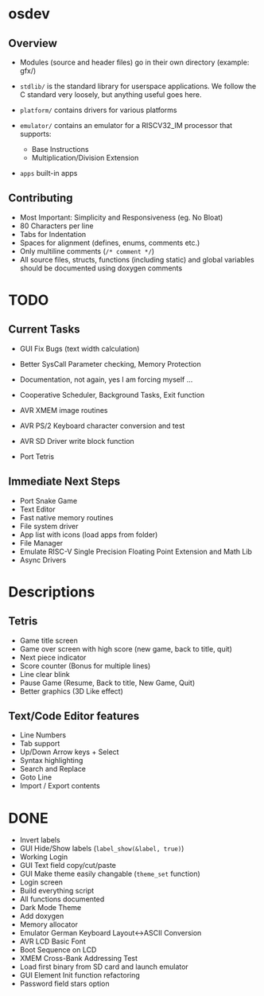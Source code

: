 # osdev

## Overview

- Modules (source and header files) go in their own directory (example: gfx/)

- `stdlib/` is the standard library for userspace applications.
  We follow the C standard very loosely, but anything useful goes here.

- `platform/` contains drivers for various platforms

- `emulator/` contains an emulator for a RISCV32_IM processor that supports:
	- Base Instructions
	- Multiplication/Division Extension

- `apps` built-in apps

## Contributing
- Most Important: Simplicity and Responsiveness (eg. No Bloat)
- 80 Characters per line
- Tabs for Indentation
- Spaces for alignment (defines, enums, comments etc.)
- Only multiline comments (`/* comment */`)
- All source files, structs, functions (including static) and global variables
	should be documented using doxygen comments

# TODO

## Current Tasks
- GUI Fix Bugs (text width calculation)
- Better SysCall Parameter checking, Memory Protection
- Documentation, not again, yes I am forcing myself ...

- Cooperative Scheduler, Background Tasks, Exit function
- AVR XMEM image routines
- AVR PS/2 Keyboard character conversion and test
- AVR SD Driver write block function
- Port Tetris

## Immediate Next Steps
- Port Snake Game
- Text Editor
- Fast native memory routines
- File system driver
- App list with icons (load apps from folder)
- File Manager
- Emulate RISC-V Single Precision Floating Point Extension and Math Lib
- Async Drivers

# Descriptions

## Tetris
- Game title screen
- Game over screen with high score (new game, back to title, quit)
- Next piece indicator
- Score counter (Bonus for multiple lines)
- Line clear blink
- Pause Game (Resume, Back to title, New Game, Quit)
- Better graphics (3D Like effect)

## Text/Code Editor features
- Line Numbers
- Tab support
- Up/Down Arrow keys + Select
- Syntax highlighting
- Search and Replace
- Goto Line
- Import / Export contents

# DONE
- Invert labels
- GUI Hide/Show labels (`label_show(&label, true)`)
- Working Login
- GUI Text field copy/cut/paste
- GUI Make theme easily changable (`theme_set` function)
- Login screen
- Build everything script
- All functions documented
- Dark Mode Theme
- Add doxygen
- Memory allocator
- Emulator German Keyboard Layout<->ASCII Conversion
- AVR LCD Basic Font
- Boot Sequence on LCD
- XMEM Cross-Bank Addressing Test
- Load first binary from SD card and launch emulator
- GUI Element Init function refactoring
- Password field stars option
